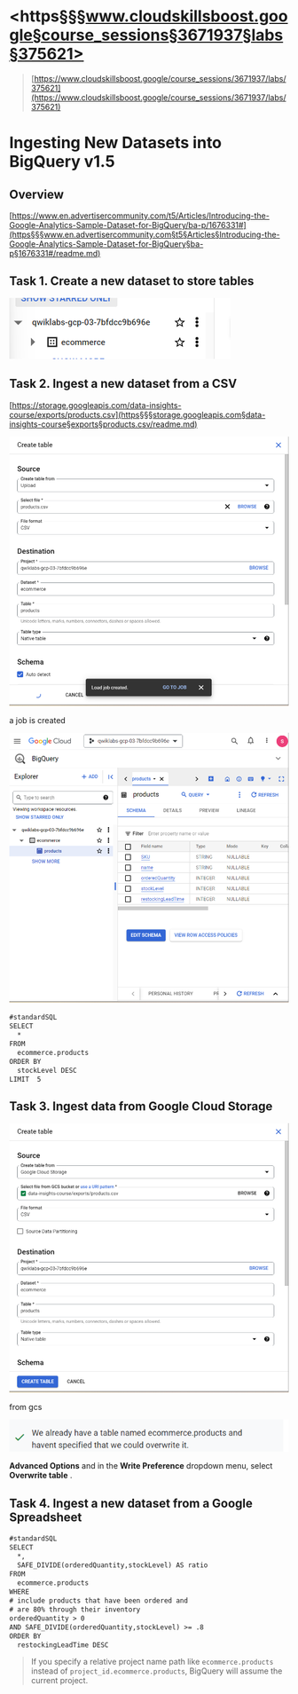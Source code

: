 # <https§§§www.cloudskillsboost.google§course_sessions§3671937§labs§375621>

> [https://www.cloudskillsboost.google/course_sessions/3671937/labs/375621](https://www.cloudskillsboost.google/course_sessions/3671937/labs/375621)

# Ingesting New Datasets into BigQuery v1.5

## Overview

[https://www.en.advertisercommunity.com/t5/Articles/Introducing-the-Google-Analytics-Sample-Dataset-for-BigQuery/ba-p/1676331#](https§§§www.en.advertisercommunity.com§t5§Articles§Introducing-the-Google-Analytics-Sample-Dataset-for-BigQuery§ba-p§1676331#/readme.md)

## Task 1. Create a new dataset to store tables

![1687695608929.png](./1687695608929.png)

## Task 2. Ingest a new dataset from a CSV

[https://storage.googleapis.com/data-insights-course/exports/products.csv](https§§§storage.googleapis.com§data-insights-course§exports§products.csv/readme.md)

![1687695707308.png](./1687695707308.png)

a job is created

![1687695727643.png](./1687695727643.png)

```
#standardSQL
SELECT
  *
FROM
  ecommerce.products
ORDER BY
  stockLevel DESC
LIMIT  5
```

## Task 3. Ingest data from Google Cloud Storage

![1687695826999.png](./1687695826999.png)

from gcs

![1687695849022.png](./1687695849022.png)

**Advanced Options** and in the **Write Preference** dropdown menu, select  **Overwrite table** .

## Task 4. Ingest a new dataset from a Google Spreadsheet

```
#standardSQL
SELECT
  *,
  SAFE_DIVIDE(orderedQuantity,stockLevel) AS ratio
FROM
  ecommerce.products
WHERE
# include products that have been ordered and
# are 80% through their inventory
orderedQuantity > 0
AND SAFE_DIVIDE(orderedQuantity,stockLevel) >= .8
ORDER BY
  restockingLeadTime DESC
```

> If you specify a relative project name path like `ecommerce.products` instead of `project_id.ecommerce.products`, BigQuery will assume the current project.
